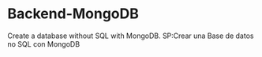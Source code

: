 # Backend-MongoDB
Create a database without SQL with MongoDB. 
SP:Crear una Base de datos no SQL con MongoDB
